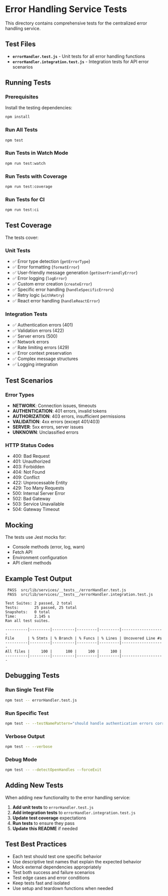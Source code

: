 # Error Handling Service Tests

This directory contains comprehensive tests for the centralized error handling service.

## Test Files

- **`errorHandler.test.js`** - Unit tests for all error handling functions
- **`errorHandler.integration.test.js`** - Integration tests for API error scenarios

## Running Tests

### Prerequisites

Install the testing dependencies:

```bash
npm install
```

### Run All Tests

```bash
npm test
```

### Run Tests in Watch Mode

```bash
npm run test:watch
```

### Run Tests with Coverage

```bash
npm run test:coverage
```

### Run Tests for CI

```bash
npm run test:ci
```

## Test Coverage

The tests cover:

### Unit Tests
- ✅ Error type detection (`getErrorType`)
- ✅ Error formatting (`formatError`)
- ✅ User-friendly message generation (`getUserFriendlyError`)
- ✅ Error logging (`logError`)
- ✅ Custom error creation (`createError`)
- ✅ Specific error handling (`handleSpecificErrors`)
- ✅ Retry logic (`withRetry`)
- ✅ React error handling (`handleReactError`)

### Integration Tests
- ✅ Authentication errors (401)
- ✅ Validation errors (422)
- ✅ Server errors (500)
- ✅ Network errors
- ✅ Rate limiting errors (429)
- ✅ Error context preservation
- ✅ Complex message structures
- ✅ Logging integration

## Test Scenarios

### Error Types
- **NETWORK**: Connection issues, timeouts
- **AUTHENTICATION**: 401 errors, invalid tokens
- **AUTHORIZATION**: 403 errors, insufficient permissions
- **VALIDATION**: 4xx errors (except 401/403)
- **SERVER**: 5xx errors, server issues
- **UNKNOWN**: Unclassified errors

### HTTP Status Codes
- 400: Bad Request
- 401: Unauthorized
- 403: Forbidden
- 404: Not Found
- 409: Conflict
- 422: Unprocessable Entity
- 429: Too Many Requests
- 500: Internal Server Error
- 502: Bad Gateway
- 503: Service Unavailable
- 504: Gateway Timeout

## Mocking

The tests use Jest mocks for:
- Console methods (error, log, warn)
- Fetch API
- Environment configuration
- API client methods

## Example Test Output

```
 PASS  src/lib/services/__tests__/errorHandler.test.js
 PASS  src/lib/services/__tests__/errorHandler.integration.test.js

Test Suites: 2 passed, 2 total
Tests:       25 passed, 25 total
Snapshots:   0 total
Time:        2.145 s
Ran all test suites.

----------|---------|----------|---------|---------|-------------------
File      | % Stmts | % Branch | % Funcs | % Lines | Uncovered Line #s
----------|---------|----------|---------|---------|-------------------
All files |     100 |      100 |     100 |     100 |
----------|---------|----------|---------|---------|-------------------
```

## Debugging Tests

### Run Single Test File

```bash
npm test -- errorHandler.test.js
```

### Run Specific Test

```bash
npm test -- --testNamePattern="should handle authentication errors correctly"
```

### Verbose Output

```bash
npm test -- --verbose
```

### Debug Mode

```bash
npm test -- --detectOpenHandles --forceExit
```

## Adding New Tests

When adding new functionality to the error handling service:

1. **Add unit tests** to `errorHandler.test.js`
2. **Add integration tests** to `errorHandler.integration.test.js`
3. **Update test coverage** expectations
4. **Run tests** to ensure they pass
5. **Update this README** if needed

## Test Best Practices

- Each test should test one specific behavior
- Use descriptive test names that explain the expected behavior
- Mock external dependencies appropriately
- Test both success and failure scenarios
- Test edge cases and error conditions
- Keep tests fast and isolated
- Use setup and teardown functions when needed

